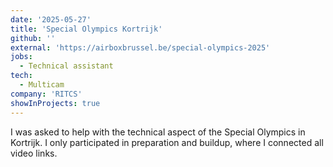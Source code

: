 ```yaml
---
date: '2025-05-27'
title: 'Special Olympics Kortrijk'
github: ''
external: 'https://airboxbrussel.be/special-olympics-2025'
jobs:
  - Technical assistant
tech:
  - Multicam
company: 'RITCS'
showInProjects: true
---
```


I was asked to help with the technical aspect of the Special Olympics in Kortrijk. I only participated in preparation and buildup, where I connected all video links.
